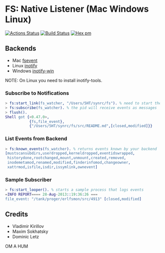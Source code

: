 FS: Native Listener (Mac Windows Linux)
=======================================

[![Actions Status](https://github.com/synrc/fs/workflows/mix/badge.svg)](https://github.com/synrc/fs/actions)
[![Build Status](https://travis-ci.com/synrc/fs.svg?branch=master)](https://travis-ci.com/synrc/fs)
[![Hex pm](http://img.shields.io/hexpm/v/fs.svg?style=flat)](https://hex.pm/packages/fs)

Backends
--------

* Mac [fsevent](https://github.com/thibaudgg/rb-fsevent)
* Linux [inotify](https://github.com/rvoicilas/inotify-tools/wiki)
* Windows [inotify-win](https://github.com/thekid/inotify-win)

NOTE: On Linux you need to install inotify-tools.

### Subscribe to Notifications

```erlang
> fs:start_link(fs_watcher, "/Users/5HT/synrc/fs"). % need to start the fs watcher
> fs:subscribe(fs_watcher). % the pid will receive events as messages
> flush().
Shell got {<0.47.0>,
           {fs,file_event},
           {"/Users/5HT/synrc/fs/src/README.md",[closed,modified]}}
```

### List Events from Backend

```erlang
> fs:known_events(fs_watcher). % returns events known by your backend
[mustscansubdirs,userdropped,kerneldropped,eventidswrapped,
 historydone,rootchanged,mount,unmount,created,removed,
 inodemetamod,renamed,modified,finderinfomod,changeowner,
 xattrmod,isfile,isdir,issymlink,ownevent]
```

### Sample Subscriber

```erlang
> fs:start_looper(). % starts a sample process that logs events
=INFO REPORT==== 28-Aug-2013::19:36:26 ===
file_event: "/tank/proger/erlfsmon/src/4913" [closed,modified]
```

Credits
-------

* Vladimir Kirillov
* Maxim Sokhatsky
* Dominic Letz 

OM A HUM
